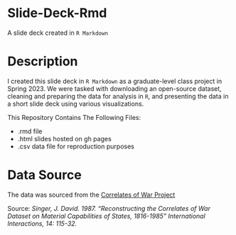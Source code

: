 # Slide-Deck-Rmd
A slide deck created in `R Markdown`

# Description
I created this slide deck in `R Markdown` as a graduate-level class project in Spring 2023. We were tasked with downloading an open-source dataset, cleaning and preparing the data for analysis in `R`, and presenting the data in a short slide deck using various visualizations.

This Repository Contains The Following Files:
- .rmd file 
- .html slides hosted on gh pages
- .csv data file for reproduction purposes

# Data Source
The data was sourced from the [Correlates of War Project](https://correlatesofwar.org/)

Source: *Singer, J. David. 1987. “Reconstructing the Correlates of War Dataset on Material Capabilities of States, 1816-1985” International Interactions, 14: 115-32.*
